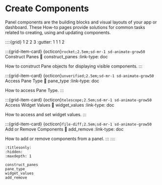 # Create Components

Panel components are the building blocks and visual layouts of your app or dashboard. These How-to pages provide solutions for common tasks related to creating, using and updating components.

::::{grid} 1 2 2 3
:gutter: 1 1 1 2

:::{grid-item-card} {octicon}`rocket;2.5em;sd-mr-1 sd-animate-grow50` Construct Panes
:link: construct_panes
:link-type: doc

How to construct Pane objects for displaying visible components.
:::

:::{grid-item-card} {octicon}`unverified;2.5em;sd-mr-1 sd-animate-grow50` Access Pane Type
:link: pane_type
:link-type: doc

How to access Pane Type.
:::

:::{grid-item-card} {octicon}`telescope;2.5em;sd-mr-1 sd-animate-grow50` Access Widget Values
:link: widget_values
:link-type: doc

How to access and set widget values.
:::

:::{grid-item-card} {octicon}`file-diff;2.5em;sd-mr-1 sd-animate-grow50` Add or Remove Components
:link: add_remove
:link-type: doc

How to add or remove components from a panel.
:::
::::

```{toctree}
:titlesonly:
:hidden:
:maxdepth: 1

construct_panes
pane_type
widget_values
add_remove
```
